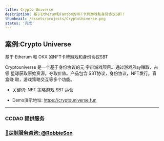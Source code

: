 ```yaml
---
title: Crypto Universe
description: 基于Etherum和Fantom的NFT卡牌游戏和身份协议SBT!
thumbnail: /assets/projects/CryptoUniverse.png
status: '完成'
---
```


## 案例:Crypto Universe


基于 Etherum 和 OKX 的NFT卡牌游戏和身份协议SBT


Cryptouniverse 是一个基于身份协议的元 宇宙游戏项目。通过游戏Play赚取，占领 星球获取原始资源，夺取价值。产品包含 SBT协议，身份协议，NFT发行，盲盒赚 取，游戏策略交互等多个功能。


- 关键词: NFT 策略游戏 SBT 运营 


- Demo演示地址: https://cryptouniverse.fun

---

### CCDAO 提供服务


### **[🚀定制服务咨询: @RobbieSon](https://t.me/RobbieSon)**
